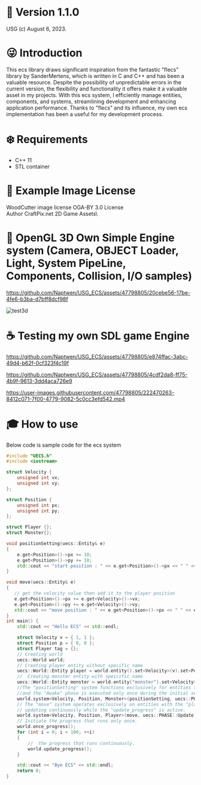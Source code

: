 #  :pushpin: Version 1.1.0
USG (c) August 6, 2023.

# :stuck_out_tongue_winking_eye: Introduction
This ecs library draws significant inspiration from the fantastic "flecs" library by SanderMertens, 
which is written in C and C++ and has been a valuable resource. 
Despite the possibility of unpredictable errors in the current version, 
the flexibility and functionality it offers make it a valuable asset in my projects. 
With this ecs system, I efficiently manage entities, components, and systems, streamlining development and enhancing application performance. 
Thanks to "flecs" and its influence, my own ecs implementation has been a useful for my development process.


# :snowflake: Requirements
* C++ 11
* STL container

# :tulip: Example Image License
WoodCutter image license OGA-BY 3.0 License\
Author CraftPix.net 2D Game Assets\

# :shell: OpenGL 3D Own Simple Engine system (Camera, OBJECT Loader, Light, System PipeLine, Components, Collision, I/O samples)
https://github.com/Naptwen/USG_ECS/assets/47798805/20cebe56-17be-4fe6-b3ba-d7bff8dcf98f

![test3d](https://user-images.githubusercontent.com/47798805/235448616-0d4eb17e-be0f-4c45-bd6e-821e6709f8e4.gif)

# :coffee: Testing my own SDL game Engine



https://github.com/Naptwen/USG_ECS/assets/47798805/e874ffac-3abc-49d4-b62f-0cf323f4c19f

https://github.com/Naptwen/USG_ECS/assets/47798805/4cdf2da8-ff75-4b9f-9613-3dd4aca726e9

https://user-images.githubusercontent.com/47798805/222470263-8412c071-7f00-4779-9082-5c0cc3efd542.mp4

# :mortar_board: How to use
Below code is sample code for the ecs system

```cpp
#include "UECS.h"
#include <iostream>

struct Velocity {
    unsigned int vx;
    unsigned int vy;
};

struct Position {
    unsigned int px;
    unsigned int py;
};

struct Player {};
struct Monster{};

void positionSetting(uecs::Entity& e)
{
    e.get<Position>()->px += 10;
    e.get<Position>()->py += 10;
    std::cout << "start position : " << e.get<Position>()->px << " " << e.get<Position>()->py << std::endl;
}

void move(uecs::Entity& e)
{
   // get the velocity value then add it to the player position
   e.get<Position>()->px += e.get<Velocity>()->vx;
   e.get<Position>()->py += e.get<Velocity>()->vy;
   std::cout << "move position : " << e.get<Position>()->px << " " << e.get<Position>()->py << std::endl;
}
int main() {
    std::cout << "Hello ECS" << std::endl;

    struct Velocity v = { 1, 1 };
    struct Position p = { 0, 0 };
    struct Player tag = {};
    // Creating world
    uecs::World world;
    // Creating player entity without specific name
    uecs::World::Entity player = world.entity().set<Velocity>(v).set<Position>(p).set<Player>(tag);
    //  Creating monster entity with speicific name
    uecs::World::Entity monster = world.entity("monster").set<Velocity>(v).set<Position>(p).set<Monster>({});
    //The "positionSetting" system functions exclusively for entities that have the "monster" struct, 
    //and the "Awake" phase is executed only once during the initial setup.
    world.system<Velocity, Position, Monster>(positionSetting, uecs::PHASE::Awake); 
    // The "move" system operates exclusively on entities with the "player" struct, 
    // updating continuously while the "update_progress" is active.
    world.system<Velocity, Position, Player>(move, uecs::PHASE::Update);
    // Initiate the progress that runs only once.
    world.once_progress();
    for (int i = 0; i < 100; ++i)
    {
        //  the progress that runs continuously.
        world.update_progress();
    }

    std::cout << "Bye ECS" << std::endl;
    return 0;
}

```
